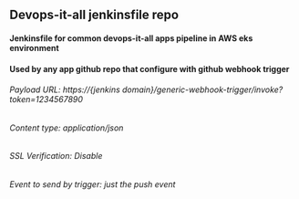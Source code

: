 ## Devops-it-all jenkinsfile repo

#### Jenkinsfile for common devops-it-all apps pipeline in AWS eks environment
#### Used by any app github repo that configure with github webhook trigger

###### Payload URL: https://{jenkins domain}/generic-webhook-trigger/invoke?token=1234567890
###### Content type: application/json
###### SSL Verification: Disable
###### Event to send by trigger: just the push event


